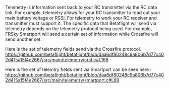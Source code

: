 Telemetry is information sent back to your RC transmitter via the RC data link.  For example, telemetry allows for your RC transmitter to read out your main battery voltage or RSSI.  For telemetry to work your RC receiver and transmitter must support it.  The specific data that Betaflight will send via telemetry depends on the telemetry protocol being used. For example, FRSky Smartport will send a certain set of information while Crossfire will send another set.  

Here is the set of telemetry fields send via the Crossfire protocol.
https://github.com/betaflight/betaflight/blob/daa6df80248c9a806b7d77c402d415a15f4e2667/src/main/telemetry/crsf.c#L168


Here is the set of telemtry fields sent via Smartport can be seen here : https://github.com/betaflight/betaflight/blob/daa6df80248c9a806b7d77c402d415a15f4e2667/src/main/telemetry/smartport.c#L89

